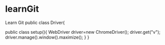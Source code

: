 # learnGit
Learn Git
public class Driver{

public class setup(){
WebDriver driver=new ChromeDriver();
driver.get("v");
driver.manage().window().maximize();
}
}
